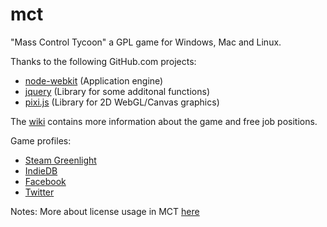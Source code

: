 mct
===

"Mass Control Tycoon" a GPL game for Windows, Mac and Linux.

Thanks to the following GitHub.com projects:
- [node-webkit](https://github.com/rogerwang/node-webkit) (Application engine)
- [jquery](https://github.com/jquery/jquery) (Library for some additonal functions)
- [pixi.js](https://github.com/GoodBoyDigital/pixi.js) (Library for 2D WebGL/Canvas graphics)

The [wiki](https://github.com/MKelm/mct/wiki) contains more information about the game and free job positions.

Game profiles:
- [Steam Greenlight](http://goo.gl/GrkRGg)
- [IndieDB](http://goo.gl/wV73g)
- [Facebook](http://goo.gl/OYgI10)
- [Twitter](http://goo.gl/KEebl2)

Notes: More about license usage in MCT [here](https://github.com/MKelm/mct/wiki/License)
